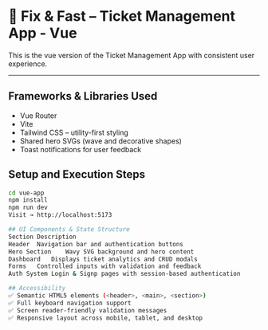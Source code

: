 # 🚀 Fix & Fast – Ticket Management App - Vue

This is the vue version of the Ticket Management App with consistent user experience.

---

## Frameworks & Libraries Used

- Vue Router 
- Vite
- Tailwind CSS – utility-first styling
- Shared hero SVGs (wave and decorative shapes)
- Toast notifications for user feedback

## Setup and Execution Steps

```bash
cd vue-app
npm install
npm run dev
Visit → http://localhost:5173

## UI Components & State Structure
Section	Description
Header	Navigation bar and authentication buttons
Hero Section	Wavy SVG background and hero content
Dashboard	Displays ticket analytics and CRUD modals
Forms	Controlled inputs with validation and feedback
Auth System	Login & Signp pages with session-based authentication

## Accessibility
✅ Semantic HTML5 elements (<header>, <main>, <section>)
✅ Full keyboard navigation support
✅ Screen reader-friendly validation messages
✅ Responsive layout across mobile, tablet, and desktop
